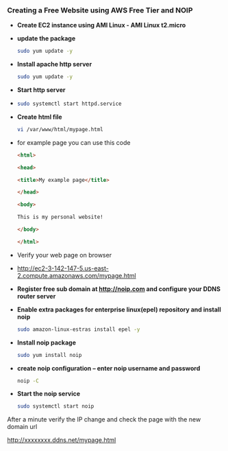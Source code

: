 ### Creating a Free Website using AWS Free Tier and NOIP

* **Create EC2 instance using AMI Linux - AMI Linux t2.micro**

* **update the package**
  
  ```bash
  sudo yum update -y
  ```

* **Install apache http server**
  
  ```bash
  sudo yum update -y
  ```

* **Start http server**

* ```bash
  sudo systemctl start httpd.service
  ```

* **Create html file**
  
  ```bash
  vi /var/www/html/mypage.html
  ```

* for example page you can use this code
  
  ```html
  <html>
  
  <head>
  
  <title>My example page</title>
  
  </head>
  
  <body>
  
  This is my personal website!
  
  </body>
  
  </html>
  ```

* Verify your web page on browser

* http://ec2-3-142-147-5.us-east-2.compute.amazonaws.com/mypage.html

* **Register free sub domain at http://noip.com and configure your DDNS router server**

* **Enable extra packages for enterprise linux(epel) repository and install noip**
  
  ```bash
  sudo amazon-linux-estras install epel -y
  ```

* **Install noip package**
  
  ```bash
  sudo yum install noip
  ```

* **create noip configuration – enter noip username and password**
  
  ```bash
  noip -C
  ```

* **Start the noip service**
  
  ```bash
  sudo systemctl start noip
  ```

After a minute verify the IP change and check the page with the new domain url

http://xxxxxxxx.ddns.net/mypage.html
